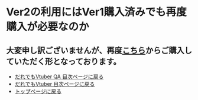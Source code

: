 # Ver2の利用にはVer1購入済みでも再度購入が必要なのか
​大変申し訳ございませんが、再度[こちら](https://96enu.booth.pm/items/2495966)からご購入していただく形となっております。
---
+ [だれでもVtuber QA 目次ページに戻る](index_vtuber2_qa.md)
+ [だれでもVtuber 目次ページに戻る](index_vtuber2.md)
+ [トップページに戻る](index_top.md#falhong-cha)